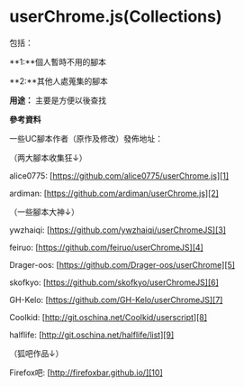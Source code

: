 userChrome.js(Collections)
=============
包括：

**1:**個人暫時不用的腳本

**2:**其他人處蒐集的腳本

**用途：** 主要是方便以後查找

**參考資料**

一些UC腳本作者（原作及修改）發佈地址：

（两大腳本收集狂↓）

alice0775: [https://github.com/alice0775/userChrome.js][1]

ardiman: [https://github.com/ardiman/userChrome.js][2]

（一些腳本大神↓）

ywzhaiqi: [https://github.com/ywzhaiqi/userChromeJS][3]

feiruo: [https://github.com/feiruo/userChromeJS][4]

Drager-oos: [https://github.com/Drager-oos/userChrome][5]

skofkyo: [https://github.com/skofkyo/userChromeJS][6]

GH-Kelo: [https://github.com/GH-Kelo/userChromeJS][7]

Coolkid: [http://git.oschina.net/Coolkid/userscript][8]

halflife: [http://git.oschina.net/halflife/list][9]

（狐吧作品↓）

Firefox吧: [http://firefoxbar.github.io/][10]

[1]: https://github.com/alice0775/userChrome.js
[2]: https://github.com/ardiman/userChrome.js
[3]: https://github.com/ywzhaiqi/userChromeJS
[4]: https://github.com/feiruo/userChromeJS
[5]: https://github.com/Drager-oos/userChrome
[6]: https://github.com/skofkyo/userChromeJS
[7]: https://github.com/GH-Kelo/userChromeJS
[8]: http://git.oschina.net/Coolkid/userscript
[9]: http://git.oschina.net/halflife/list
[10]: http://firefoxbar.github.io/
